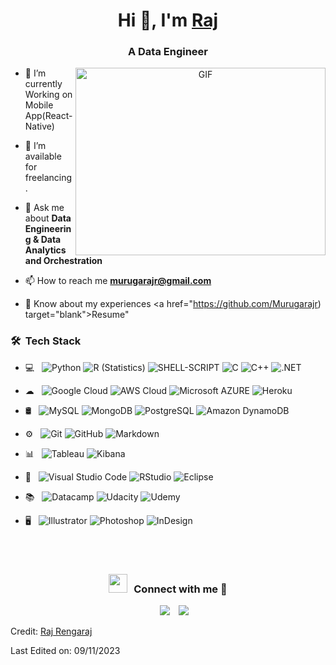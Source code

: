 <h1 align="center">Hi 👋, I'm <a href="https://100rabhcsmc.github.io/Me.io/" target="blank">
Raj</a></h1>
<h3 align="center">A Data Engineer </h3>

<a target="_blank" align="center">
  <img align="right" top="500" height="300" width="400" alt="GIF" src="https://media.giphy.com/media/SWoSkN6DxTszqIKEqv/giphy.gif">
</a>


- 🌱 I’m currently Working on Mobile App(React-Native)

- 🤝 I’m available for freelancing.

- 💬 Ask me about **Data Engineering & Data Analytics and Orchestration**

- 📫 How to reach me **murugarajr@gmail.com**

- 📄 Know about my experiences <a href="https://github.com/Murugarajr) target="blank">Resume</a>"

<h3> 🛠 &nbsp;Tech Stack</h3>

- 💻 &nbsp;
  ![Python](https://img.shields.io/badge/-Python-333333?style=flat&logo=python)
  ![R (Statistics)](https://img.shields.io/badge/-R-333333?style=flat&logo=R)
  ![SHELL-SCRIPT](https://img.shields.io/badge/Shell_Script-333333?style=flat&logo=gnu-bash)
  ![C](https://img.shields.io/badge/-C-333333?style=flat&logo=c)
  ![C++](https://img.shields.io/badge/-C%2B%2B-333333?style=flat&logo=C%2B%2B)
  ![.NET](https://img.shields.io/badge/.NET-333333?style=flat&logo=.net&logo)

- ☁ &nbsp;
  ![Google Cloud](https://img.shields.io/badge/Google_Cloud-333333?style=flat&logo=google-cloud)
  ![AWS Cloud](https://img.shields.io/badge/AWS_Cloud-333333?style=flat&logo=amazon-aws)
  ![Microsoft AZURE](https://img.shields.io/badge/Microsoft_Azure-333333?style=flat&logo=microsoft-azure)
  ![Heroku](https://img.shields.io/badge/Heroku-333333?style=flat&logo=heroku)
- 🛢 &nbsp;
  ![MySQL](https://img.shields.io/badge/-MySQL-333333?style=flat&logo=mysql)
  ![MongoDB](https://img.shields.io/badge/-MongoDB-333333?style=flat&logo=mongodb)
  ![PostgreSQL](https://img.shields.io/badge/-PostgreSQL-333333?style=flat&logo=postgresql)
  ![Amazon DynamoDB](https://img.shields.io/badge/Amazon%20DynamoDB-333333?style=flat&logo=Amazon%20DynamoDB)
- ⚙️ &nbsp;
  ![Git](https://img.shields.io/badge/-Git-333333?style=flat&logo=git)
  ![GitHub](https://img.shields.io/badge/-GitHub-333333?style=flat&logo=github)
  ![Markdown](https://img.shields.io/badge/-Markdown-333333?style=flat&logo=markdown)
- 📊 &nbsp;
  ![Tableau](https://img.shields.io/badge/Tableau-333333?style=flat&logo=Tableau)
  ![Kibana](https://img.shields.io/badge/Kibana-333333?style=flat&logo=Kibana)
- 🔧 &nbsp;
  ![Visual Studio Code](https://img.shields.io/badge/-Visual%20Studio%20Code-333333?style=flat&logo=visual-studio-code&logoColor=007ACC)
  ![RStudio](https://img.shields.io/badge/-RStudio-333333?style=flat&logo=rstudio)
  ![Eclipse](https://img.shields.io/badge/-Eclipse-333333?style=flat&logo=eclipse-ide&logoColor=2C2255)
- 📚 &nbsp;
  ![Datacamp](https://img.shields.io/badge/Datacamp-333333?style=flat&logo=datacamp)
  ![Udacity](https://img.shields.io/badge/Udacity-grey?-333333?style=flat&logo=udacity)
  ![Udemy](https://img.shields.io/badge/Udemy-333333?style=flat&logo=Udemy)
- 🖥 &nbsp;
  ![Illustrator](https://img.shields.io/badge/-Illustrator-333333?style=flat&logo=adobe-illustrator)
  ![Photoshop](https://img.shields.io/badge/-Photoshop-333333?style=flat&logo=adobe-photoshop)
  ![InDesign](https://img.shields.io/badge/-InDesign-333333?style=flat&logo=adobe-indesign)

<br/>
<br/>
<h3 align="center" > <img src="https://media.giphy.com/media/iY8CRBdQXODJSCERIr/giphy.gif" width="30" height="30" style="margin-right: 10px;">Connect with me 🤝 </h3>

<p align="center">


 <div align="center"  class="icons-social" style="margin-left: 10px;">
        <a style="margin-left: 10px;"  target="_blank" href="https://www.linkedin.com/in/murugarajr/">
			<img src="https://img.icons8.com/doodle/40/000000/linkedin--v2.png"></a>
        <a style="margin-left: 10px;" target="_blank" href="https://github.com/Murugarajr/">
		<img src="https://img.icons8.com/doodle/40/000000/github--v1.png"></a>
 </div>

</p>


Credit: [Raj Rengaraj](https://github.com/Murugarajr)

Last Edited on: 09/11/2023
